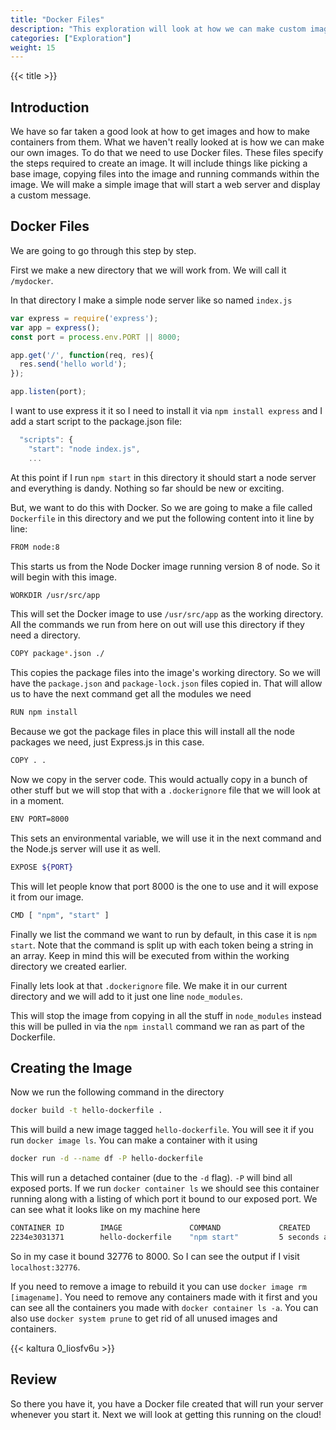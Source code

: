 ```yaml
---
title: "Docker Files"
description: "This exploration will look at how we can make custom images using Docker files."
categories: ["Exploration"]
weight: 15
---
```

<!--- Make sure to fill out the title and description above, they will be used when generating lists of exploration topics -->
<!--- The weight above determines what order this will be shown among other exploration topics in this same folder, lower numbers are shown first. Start using at least multiples of 5, that way if you need to add a content page between existing ones there are enough open weights to do so. They are integers only -->

{{< title >}}
## Introduction
We have so far taken a good look at how to get images and how to make containers from them. What we haven't really looked at is how we can make our own images. To do that we need to use Docker files. These files specify the steps required to create an image. It will include things like picking a base image, copying files into the image and running commands within the image. We will make a simple image that will start a web server and display a custom message.

## Docker Files
We are going to go through this step by step.

First we make a new directory that we will work from. We will call it `/mydocker`.

In that directory I make a simple node server like so named `index.js`

```js
var express = require('express');
var app = express();
const port = process.env.PORT || 8000;

app.get('/', function(req, res){
  res.send('hello world');
});

app.listen(port);
```

I want to use express it it so I need to install it via `npm install express` and I add a start script to the package.json file:

```js
  "scripts": {
    "start": "node index.js",
    ...
```

At this point if I run `npm start` in this directory it should start a node server and everything is dandy. Nothing so far should be new or exciting.

But, we want to do this with Docker. So we are going to make a file called `Dockerfile` in this directory and we put the following content into it line by line:

```bash
FROM node:8
```

This starts us from the Node Docker image running version 8 of node. So it will begin with this image.

```bash
WORKDIR /usr/src/app
```

This will set the Docker image to use `/usr/src/app` as the working directory. All the commands we run from here on out will use this directory if they need a directory.

```bash
COPY package*.json ./
```

This copies the package files into the image's working directory. So we will have the `package.json` and `package-lock.json` files copied in. That will allow us to have the next command get all the modules we need

```bash
RUN npm install
```

Because we got the package files in place this will install all the node packages we need, just Express.js in this case.

```bash
COPY . .
```

Now we copy in the server code. This would actually copy in a bunch of other stuff but we will stop that with a `.dockerignore` file that we will look at in a moment.

```bash
ENV PORT=8000
```

This sets an environmental variable, we will use it in the next command and the Node.js server will use it as well.

```bash
EXPOSE ${PORT}
```

This will let people know that port 8000 is the one to use and it will expose it from our image.

```bash
CMD [ "npm", "start" ]
```

Finally we list the command we want to run by default, in this case it is `npm start`. Note that the command is split up with each token being a string in an array. Keep in mind this will be executed from within the working directory we created earlier.

Finally lets look at that `.dockerignore` file. We make it in our current directory and we will add to it just one line `node_modules`.

This will stop the image from copying in all the stuff in `node_modules` instead this will be pulled in via the `npm install` command we ran as part of the Dockerfile.

## Creating the Image

Now we run the following command in the directory

```bash
docker build -t hello-dockerfile .
```

This will build a new image tagged `hello-dockerfile`. You will see it if you run `docker image ls`. You can make a container with it using 

```bash
docker run -d --name df -P hello-dockerfile
```

This will run a detached container (due to the `-d` flag). `-P` will bind all exposed ports. If we run `docker container ls` we should see this container running along with a listing of which port it bound to our exposed port. We can see what it looks like on my machine here

```bash
CONTAINER ID        IMAGE               COMMAND             CREATED             STATUS              PORTS                     NAMES
2234e3031371        hello-dockerfile    "npm start"         5 seconds ago       Up 3 seconds        0.0.0.0:32776->8000/tcp   df
```

So in my case it bound 32776 to 8000. So I can see the output if I visit `localhost:32776`.

If you need to remove a image to rebuild it you can use `docker image rm [imagename]`. You need to remove any containers made with it first and you can see all the containers you made with `docker container ls -a`. You can also use `docker system prune` to get rid of all unused images and containers.

{{< kaltura 0_liosfv6u >}}

## Review
So there you have it, you have a Docker file created that will run your server whenever you start it. Next we will look at getting this running on the cloud!